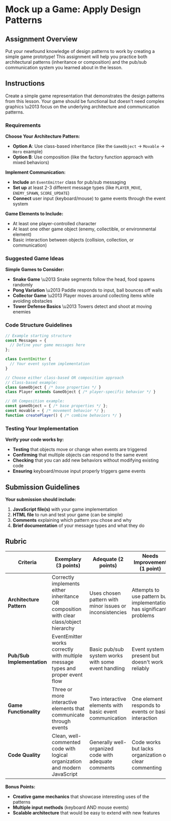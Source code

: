 # Mock up a Game: Apply Design Patterns

## Assignment Overview

Put your newfound knowledge of design patterns to work by creating a simple game prototype! This assignment will help you practice both architectural patterns (inheritance or composition) and the pub/sub communication system you learned about in the lesson.

## Instructions

Create a simple game representation that demonstrates the design patterns from this lesson. Your game should be functional but doesn't need complex graphics \u2013 focus on the underlying architecture and communication patterns.

### Requirements

**Choose Your Architecture Pattern:**
- **Option A**: Use class-based inheritance (like the `GameObject` → `Movable` → `Hero` example)
- **Option B**: Use composition (like the factory function approach with mixed behaviors)

**Implement Communication:**
- **Include** an `EventEmitter` class for pub/sub messaging
- **Set up** at least 2-3 different message types (like `PLAYER_MOVE`, `ENEMY_SPAWN`, `SCORE_UPDATE`)
- **Connect** user input (keyboard/mouse) to game events through the event system

**Game Elements to Include:**
- At least one player-controlled character
- At least one other game object (enemy, collectible, or environmental element)
- Basic interaction between objects (collision, collection, or communication)

### Suggested Game Ideas

**Simple Games to Consider:**
- **Snake Game** \u2013 Snake segments follow the head, food spawns randomly
- **Pong Variation** \u2013 Paddle responds to input, ball bounces off walls
- **Collector Game** \u2013 Player moves around collecting items while avoiding obstacles
- **Tower Defense Basics** \u2013 Towers detect and shoot at moving enemies

### Code Structure Guidelines

```javascript
// Example starting structure
const Messages = {
  // Define your game messages here
};

class EventEmitter {
  // Your event system implementation
}

// Choose either class-based OR composition approach
// Class-based example:
class GameObject { /* base properties */ }
class Player extends GameObject { /* player-specific behavior */ }

// OR Composition example:
const gameObject = { /* base properties */ };
const movable = { /* movement behavior */ };
function createPlayer() { /* combine behaviors */ }
```

### Testing Your Implementation

**Verify your code works by:**
- **Testing** that objects move or change when events are triggered
- **Confirming** that multiple objects can respond to the same event
- **Checking** that you can add new behaviors without modifying existing code
- **Ensuring** keyboard/mouse input properly triggers game events

## Submission Guidelines

**Your submission should include:**
1. **JavaScript file(s)** with your game implementation
2. **HTML file** to run and test your game (can be simple)
3. **Comments** explaining which pattern you chose and why
4. **Brief documentation** of your message types and what they do

## Rubric

| Criteria | Exemplary (3 points) | Adequate (2 points) | Needs Improvement (1 point) |
|----------|---------------------|---------------------|------------------------------|
| **Architecture Pattern** | Correctly implements either inheritance OR composition with clear class/object hierarchy | Uses chosen pattern with minor issues or inconsistencies | Attempts to use pattern but implementation has significant problems |
| **Pub/Sub Implementation** | EventEmitter works correctly with multiple message types and proper event flow | Basic pub/sub system works with some event handling | Event system present but doesn't work reliably |
| **Game Functionality** | Three or more interactive elements that communicate through events | Two interactive elements with basic event communication | One element responds to events or basic interaction |
| **Code Quality** | Clean, well-commented code with logical organization and modern JavaScript | Generally well-organized code with adequate comments | Code works but lacks organization or clear commenting |

**Bonus Points:**
- **Creative game mechanics** that showcase interesting uses of the patterns
- **Multiple input methods** (keyboard AND mouse events)
- **Scalable architecture** that would be easy to extend with new features